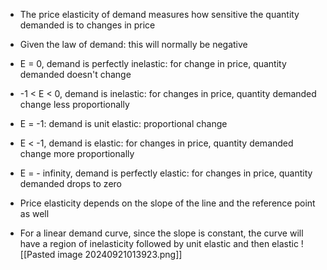 - The price elasticity of demand measures how sensitive the quantity demanded is to changes in price
- Given the law of demand: this will normally be negative

- E = 0, demand is perfectly inelastic: for change in price, quantity demanded doesn't change

- -1 < E < 0, demand is inelastic: for changes in price, quantity demanded change less proportionally

- E = -1: demand is unit elastic: proportional change

- E < -1, demand is elastic: for changes in price, quantity demanded change more proportionally

- E = - infinity, demand is perfectly elastic: for changes in price, quantity demanded drops to zero

- Price elasticity depends on the slope of the line and the reference point as well
- For a linear demand curve, since the slope is constant, the curve will have a region of inelasticity followed by unit elastic and then elastic
![[Pasted image 20240921013923.png]]
